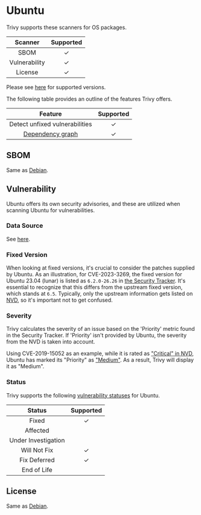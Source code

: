 # Ubuntu
Trivy supports these scanners for OS packages.

|    Scanner    | Supported |
| :-----------: | :-------: |
|     SBOM      |     ✓     |
| Vulnerability |     ✓     |
|    License    |     ✓     |

Please see [here](index.md#supported-os) for supported versions.

The following table provides an outline of the features Trivy offers.

|               Feature                | Supported |
|:------------------------------------:|:---------:|
|    Detect unfixed vulnerabilities    |     ✓     |
| [Dependency graph][dependency-graph] |     ✓     |

## SBOM
Same as [Debian](debian.md#sbom).

## Vulnerability
Ubuntu offers its own security advisories, and these are utilized when scanning Ubuntu for vulnerabilities.

### Data Source
See [here](../../scanner/vulnerability.md#data-sources).

### Fixed Version
When looking at fixed versions, it's crucial to consider the patches supplied by Ubuntu.
As an illustration, for CVE-2023-3269, the fixed version for Ubuntu 23.04 (lunar) is listed as `6.2.0-26.26` in [the Security Tracker][CVE-2023-3269].
It's essential to recognize that this differs from the upstream fixed version, which stands at `6.5`.
Typically, only the upstream information gets listed on [NVD][CVE-2023-3269 NVD], so it's important not to get confused.

### Severity
Trivy calculates the severity of an issue based on the 'Priority' metric found in the Security Tracker.
If 'Priority' isn't provided by Ubuntu, the severity from the NVD is taken into account.

Using CVE-2019-15052 as an example, while it is rated as ["Critical" in NVD][CVE-2019-15052 NVD], Ubuntu has marked its "Priority" as ["Medium"][CVE-2019-15052].
As a result, Trivy will display it as "Medium".

### Status
Trivy supports the following [vulnerability statuses] for Ubuntu.

|       Status        | Supported |
| :-----------------: | :-------: |
|        Fixed        |     ✓     |
|      Affected       |           |
| Under Investigation |           |
|    Will Not Fix     |     ✓     |
|    Fix Deferred     |     ✓     |
|     End of Life     |           |

## License
Same as [Debian](debian.md#license).


[dependency-graph]: ../../configuration/reporting.md#show-origins-of-vulnerable-dependencies
[Ubuntu CVE Tracker]: https://ubuntu.com/security/cve

[CVE-2023-3269]: https://ubuntu.com/security/CVE-2023-3269
[CVE-2019-15052]: https://ubuntu.com/security/CVE-2019-15052
[CVE-2023-3269 NVD]: https://nvd.nist.gov/vuln/detail/CVE-2023-3269
[CVE-2019-15052 NVD]: https://nvd.nist.gov/vuln/detail/CVE-2019-15052

[vulnerability statuses]: ../../configuration/filtering.md#by-status
